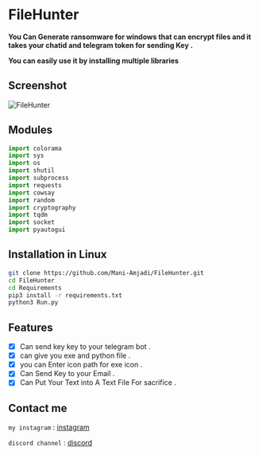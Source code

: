 # FileHunter

**You Can Generate ransomware for windows that can encrypt files  and it takes your chatid and telegram token for sending Key .**

**You can easily use it by installing multiple libraries**

## Screenshot

![FileHunter](https://user-images.githubusercontent.com/68564699/132414863-d5d5cd96-5c73-4f33-adc8-36073189c8a8.png)

## Modules
```Python used
import colorama
import sys
import os
import shutil
import subprocess
import requests
import cowsay
import random
import cryptography
import tqdm
import socket
import pyautogui
```



## Installation in Linux
```bash
git clone https://github.com/Mani-Amjadi/FileHunter.git
cd FileHunter
cd Requirements
pip3 install -r requirements.txt
python3 Run.py 
```

## Features
- [x] Can send key key to your telegram bot .
- [x] can give you exe and python file .
- [x] you can Enter icon path for exe icon .
- [x] Can Send Key to your Email . 
- [x] Can Put Your Text into A Text File For sacrifice .

## Contact me
`my instagram` : [instagram](https://www.instagram.com/mani_amjadi)

`discord channel` : [discord](https://discord.com)
